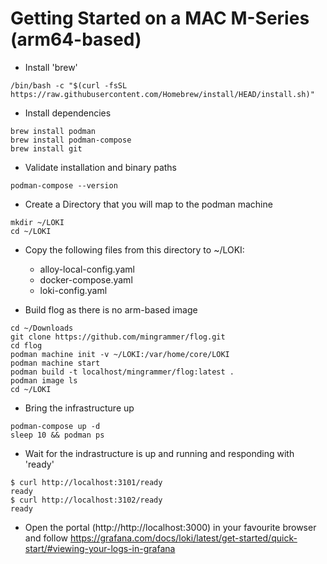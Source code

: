 # Getting Started on a MAC M-Series (arm64-based)

- Install 'brew'
```
/bin/bash -c "$(curl -fsSL https://raw.githubusercontent.com/Homebrew/install/HEAD/install.sh)"
```

- Install dependencies
```
brew install podman
brew install podman-compose
brew install git
```

- Validate installation and binary paths
```
podman-compose --version
```

- Create a Directory that you will map to the podman machine
```
mkdir ~/LOKI
cd ~/LOKI
```


- Copy the following files from this directory to ~/LOKI:

  * alloy-local-config.yaml
  * docker-compose.yaml
  * loki-config.yaml


- Build flog as there is no arm-based image
```
cd ~/Downloads
git clone https://github.com/mingrammer/flog.git
cd flog
podman machine init -v ~/LOKI:/var/home/core/LOKI
podman machine start
podman build -t localhost/mingrammer/flog:latest .
podman image ls
cd ~/LOKI
```

- Bring the infrastructure up
```
podman-compose up -d
sleep 10 && podman ps
```

- Wait for the indrastructure is up and running and responding with 'ready'
```
$ curl http://localhost:3101/ready
ready
$ curl http://localhost:3102/ready
ready
```

- Open the portal (http://http://localhost:3000) in your favourite browser and follow https://grafana.com/docs/loki/latest/get-started/quick-start/#viewing-your-logs-in-grafana
